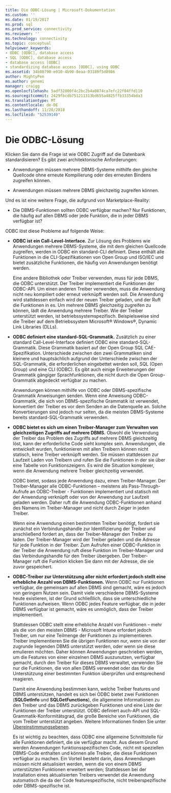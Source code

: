 ```yaml
---
title: Die ODBC-Lösung | Microsoft-Dokumentation
ms.custom: ''
ms.date: 01/19/2017
ms.prod: sql
ms.prod_service: connectivity
ms.reviewer: ''
ms.technology: connectivity
ms.topic: conceptual
helpviewer_keywords:
- ODBC [ODBC], database access
- SQL [ODBC], database access
- database access [ODBC]
- standardizing database access [ODBC], using ODBC
ms.assetid: 34b80790-e010-4b90-8eaa-03189f5d8986
author: MightyPen
ms.author: genemi
manager: craigg
ms.openlocfilehash: 5adf32800f4c2bc2b4a0874ca7efc22f04ffd110
ms.sourcegitcommit: 2429fbcdb751211313bd655a4825ffb33354bda3
ms.translationtype: MT
ms.contentlocale: de-DE
ms.lasthandoff: 11/28/2018
ms.locfileid: "52539140"
---
```

# <a name="the-odbc-solution"></a>Die ODBC-Lösung
Klicken Sie dann die Frage ist wie ODBC Zugriff auf die Datenbank standardisieren? Es gibt zwei architektonische Anforderungen:  
  
-   Anwendungen müssen mehrere DBMS-Systeme mithilfe den gleiche Quellcode ohne erneute Kompilierung oder des erneuten Bindens zugreifen können.  
  
-   Anwendungen müssen mehrere DBMS gleichzeitig zugreifen können.  
  
 Und es ist eine weitere Frage, die aufgrund von Marketplace-Reality:  
  
-   Die DBMS-Funktionen sollten ODBC verfügbar machen? Nur Funktionen, die häufig auf allen DBMS oder jede Funktion, die in jeder DBMS verfügbar ist?  
  
 ODBC löst diese Probleme auf folgende Weise:  
  
-   **ODBC ist ein Call-Level-Interface.** Zur Lösung des Problems wie Anwendungen mehrere DBMS-Systeme, die mit dem gleichen Quellcode zugreifen, werden in ODBC ein standard-CLI definiert. Diese enthält alle Funktionen in die CLI-Spezifikationen von Open Group und ISO/IEC und bietet zusätzliche Funktionen, die häufig von Anwendungen benötigt werden.  
  
     Eine andere Bibliothek oder Treiber verwenden, muss für jede DBMS, die ODBC unterstützt. Der Treiber implementiert die Funktionen der ODBC-API. Um einen anderen Treiber verwenden, muss die Anwendung nicht neu kompiliert oder erneut verknüpft werden soll. Die Anwendung wird stattdessen einfach wird der neuen Treiber geladen, und der Ruft die Funktionen in es. Um mehrere DBMS gleichzeitig zugreifen zu können, lädt die Anwendung mehrere Treiber. Wie der Treiber unterstützt werden, ist betriebssystemspezifisch. Beispielsweise sind die Treiber auf dem Betriebssystem Microsoft® Windows®, Dynamic Link Libraries (DLLs).  
  
-   **ODBC definiert eine standard-SQL-Grammatik.** Zusätzlich zu einer standard Call-Level-Interface definiert ODBC eine standard-SQL-Grammatik. Diese Grammatik basiert auf der Open Group SQL CAE-Spezifikation. Unterschiede zwischen den zwei Grammatiken sind kleinere und hauptsächlich aufgrund der Unterschiede zwischen der SQL-Grammatik, die erforderlichen eingebettet werden soll, SQL (Open Group) und eine CLI (ODBC). Es gibt auch einige Erweiterungen der Grammatik gängiger Sprachfunktionen, die nicht durch die Open Group-Grammatik abgedeckt verfügbar zu machen.  
  
     Anwendungen können mithilfe von ODBC oder DBMS-spezifische Grammatik Anweisungen senden. Wenn eine Anweisung ODBC-Grammatik, die sich von DBMS-spezifische Grammatik ist verwendet, konvertiert der Treiber es vor dem Senden an die Datenquelle an. Solche Konvertierungen sind jedoch nur selten, da die meisten DBMS-Systeme bereits standard-SQL-Grammatik verwenden.  
  
-   **ODBC bietet es sich um einen Treiber-Manager zum Verwalten von gleichzeitigen Zugriffs auf mehrere DBMS.** Obwohl die Verwendung der Treiber das Problem des Zugriffs auf mehrere DBMS gleichzeitig löst, kann der erforderliche Code sieht komplex sein. Anwendungen, die entwickelt wurden, funktionieren mit allen Treibern können nicht statisch, keine Treiber verknüpft werden. Sie müssen stattdessen zur Laufzeit Laden von Treibern und rufen Sie die Funktionen in der sie über eine Tabelle von Funktionszeigern. Es wird die Situation komplexer, wenn die Anwendung mehrere Treiber gleichzeitig verwendet.  
  
     ODBC bietet, sodass jede Anwendung dazu, einen Treiber-Manager. Der Treiber-Manager alle ODBC-Funktionen – meistens als Pass-Through-Aufrufe an ODBC-Treiber - Funktionen implementiert und statisch mit der Anwendung verknüpft oder von der Anwendung zur Laufzeit geladen werden. Daher ruft die Anwendung ODBC-Funktionen anhand des Namens im Treiber-Manager und nicht durch Zeiger in jeden Treiber.  
  
     Wenn eine Anwendung einen bestimmten Treiber benötigt, fordert sie zunächst ein Verbindungshandle zur Identifizierung der Treiber und anschließend fordert an, dass der Treiber-Manager den Treiber zu laden. Der Treiber-Manager wird der Treiber geladen und die Adresse für jede Funktion in der Treiber. Zum Aufrufen einer ODBC-Funktion in der Treiber die Anwendung ruft diese Funktion im Treiber-Manager und das Verbindungshandle für den Treiber übergeben. Der Treiber-Manager ruft die Funktion klicken Sie dann mit der Adresse, die sie zuvor gespeichert.  
  
-   **ODBC-Treiber zur Unterstützung aller nicht erfordert jedoch stellt eine erhebliche Anzahl von DBMS-Funktionen.** Wenn ODBC nur Funktionen verfügbar, die gemeinsam auf allen DBMS sind gemacht, wäre es jedoch von geringem Nutzen sein. Damit viele verschiedene DBMS-Systeme heute existieren, ist der Grund schließlich, dass sie unterschiedliche Funktionen aufweisen. Wenn ODBC jedes Feature verfügbar, die in jeder DBMS verfügbar ist gemacht, wäre es unmöglich, dass der Treiber implementiert.  
  
     Stattdessen ODBC stellt eine erhebliche Anzahl von Funktionen – mehr als die von den meisten DBMS - Microsoft Intune erfordert jedoch Treiber, um nur eine Teilmenge der Funktionen zu implementieren. Treiber implementieren Sie die übrigen Funktionen nur, wenn sie von der zugrunde liegenden DBMS unterstützt werden, oder wenn sie diese emulieren möchten. Daher können Anwendungen geschrieben werden, um die Features von einer einzelnen DBMS auszunutzen, verfügbar gemacht, durch den Treiber für dieses DBMS verwaltet, verwenden Sie nur die Funktionen, die von allen DBMS verwendet oder das für die Unterstützung einer bestimmten Funktion überprüfen und entsprechend reagieren.  
  
     Damit eine Anwendung bestimmen kann, welche Treiber features und DBMS unterstützen, handelt es sich bei ODBC bietet zwei Funktionen (**SQLGetInfo** und **SQLGetFunctions**), die allgemeine Informationen zu den Treiber und das DBMS zurückgeben Funktionen und eine Liste der Funktionen der Treiber unterstützt. ODBC definiert auch-API und SQL-Grammatik-Konformitätsgrad, die große Bereiche von Funktionen, die vom Treiber unterstützt angeben. Weitere Informationen finden Sie unter [Übereinstimmungsebenen](../../odbc/reference/develop-app/conformance-levels.md).  
  
     Es ist wichtig zu beachten, dass ODBC eine allgemeine Schnittstelle für alle Funktionen definiert, die sie verfügbar macht. Aus diesem Grund werden Anwendungen funktionsspezifischen Code, nicht mit speziellen DBMS-Code enthalten und können alle Treiber, die diese Funktionen verfügbar zu machen. Ein Vorteil besteht darin, dass Anwendungen müssen nicht aktualisiert werden, wenn die von einem DBMS unterstützten Funktionen erweitert werden; Stattdessen bei der Installation eines aktualisierten Treibers verwendet die Anwendung automatisch die da der Code featurespezifische, nicht treiberspezifische oder DBMS-spezifische ist.
